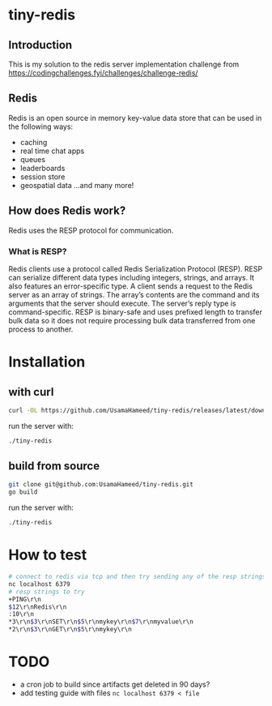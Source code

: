 # tiny-redis

## Introduction
This is my solution to the redis server implementation challenge from
https://codingchallenges.fyi/challenges/challenge-redis/

## Redis
Redis is an open source in memory key-value data store that can be used
in the following ways:
- caching
- real time chat apps
- queues
- leaderboards
- session store
- geospatial data
...and many more!

## How does Redis work?
Redis uses the RESP protocol for communication.

### What is RESP?
Redis clients use a protocol called Redis Serialization Protocol (RESP).
RESP can serialize different data types including integers, strings, and
arrays. It also features an error-specific type. A client sends a request
to the Redis server as an array of strings. The array’s contents are the
command and its arguments that the server should execute. The server’s
reply type is command-specific. RESP is binary-safe and uses prefixed
length to transfer bulk data so it does not require processing bulk data
transferred from one process to another.

# Installation

## with curl
```bash
curl -OL https://github.com/UsamaHameed/tiny-redis/releases/latest/download/tiny-redis
```

run the server with:
```bash
./tiny-redis
```

## build from source
```bash
git clone git@github.com:UsamaHameed/tiny-redis.git
go build
```

run the server with:
```bash
./tiny-redis
```

# How to test

```bash
# connect to redis via tcp and then try sending any of the resp strings
nc localhost 6379
# resp strings to try
+PING\r\n
$12\r\nRedis\r\n
:10\r\n
*3\r\n$3\r\nSET\r\n$5\r\nmykey\r\n$7\r\nmyvalue\r\n
*2\r\n$3\r\nGET\r\n$5\r\nmykey\r\n
```

# TODO
- a cron job to build since artifacts get deleted in 90 days?
- add testing guide with files `nc localhost 6379 < file`
